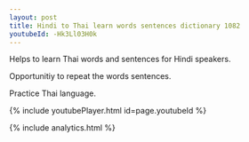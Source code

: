 ```yaml
---
layout: post
title: Hindi to Thai learn words sentences dictionary 1082 
youtubeId: -Hk3Ll03H0k
---
```

 
 
Helps to learn Thai words and sentences for Hindi speakers.

Opportunitiy to repeat the words sentences. 

Practice Thai language. 
 
{% include youtubePlayer.html id=page.youtubeId %}
 
 
{% include analytics.html %}